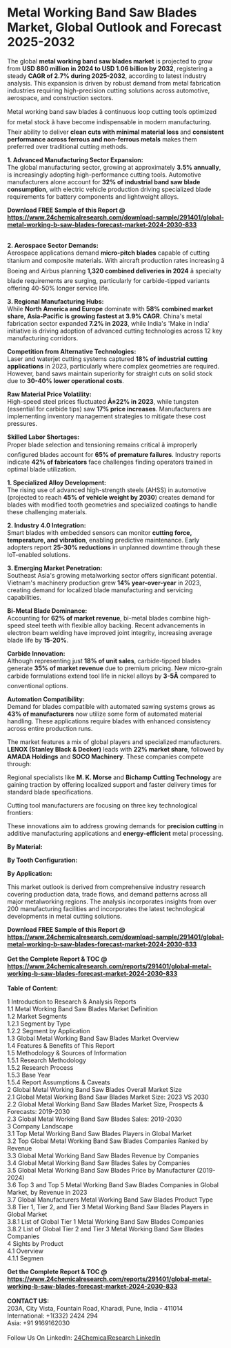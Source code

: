 <h1>Metal Working Band Saw Blades Market, Global Outlook and Forecast 2025-2032</h1><p>The global <strong>metal working band saw blades market</strong> is projected to grow from <strong>USD 880 million in 2024 to USD 1.06 billion by 2032</strong>, registering a steady <strong>CAGR of 2.7% during 2025-2032</strong>, according to latest industry analysis. This expansion is driven by robust demand from metal fabrication industries requiring high-precision cutting solutions across automotive, aerospace, and construction sectors.</p><p>Metal working band saw blades â continuous loop cutting tools optimized for metal stock â have become indispensable in modern manufacturing. Their ability to deliver <strong>clean cuts with minimal material loss</strong> and <strong>consistent performance across ferrous and non-ferrous metals</strong> makes them preferred over traditional cutting methods.</p><p><strong>1. Advanced Manufacturing Sector Expansion:</strong><br>
The global manufacturing sector, growing at approximately <strong>3.5% annually</strong>, is increasingly adopting high-performance cutting tools. Automotive manufacturers alone account for <strong>32% of industrial band saw blade consumption</strong>, with electric vehicle production driving specialized blade requirements for battery components and lightweight alloys.</p><div><b>Download FREE Sample of this Report @ 
            <a href="https://www.24chemicalresearch.com/download-sample/291401/global-metal-working-b-saw-blades-forecast-market-2024-2030-833">
            https://www.24chemicalresearch.com/download-sample/291401/global-metal-working-b-saw-blades-forecast-market-2024-2030-833</a></b></div><br><p><strong>2. Aerospace Sector Demands:</strong><br>
Aerospace applications demand <strong>micro-pitch blades</strong> capable of cutting titanium and composite materials. With aircraft production rates increasing â Boeing and Airbus planning <strong>1,320 combined deliveries in 2024</strong> â specialty blade requirements are surging, particularly for carbide-tipped variants offering 40-50% longer service life.</p><p><strong>3. Regional Manufacturing Hubs:</strong><br>
While <strong>North America and Europe</strong> dominate with <strong>58% combined market share</strong>, <strong>Asia-Pacific is growing fastest at 3.9% CAGR</strong>. China's metal fabrication sector expanded <strong>7.2% in 2023</strong>, while India's 'Make in India' initiative is driving adoption of advanced cutting technologies across 12 key manufacturing corridors.</p><p><strong>Competition from Alternative Technologies:</strong><br>
    Laser and waterjet cutting systems captured <strong>18% of industrial cutting applications</strong> in 2023, particularly where complex geometries are required. However, band saws maintain superiority for straight cuts on solid stock due to <strong>30-40% lower operational costs</strong>.</p><p><strong>Raw Material Price Volatility:</strong><br>
    High-speed steel prices fluctuated <strong>Â±22% in 2023</strong>, while tungsten (essential for carbide tips) saw <strong>17% price increases</strong>. Manufacturers are implementing inventory management strategies to mitigate these cost pressures.</p><p><strong>Skilled Labor Shortages:</strong><br>
    Proper blade selection and tensioning remains critical â improperly configured blades account for <strong>65% of premature failures</strong>. Industry reports indicate <strong>42% of fabricators</strong> face challenges finding operators trained in optimal blade utilization.</p><p><strong>1. Specialized Alloy Development:</strong><br>
The rising use of advanced high-strength steels (AHSS) in automotive (projected to reach <strong>45% of vehicle weight by 2030</strong>) creates demand for blades with modified tooth geometries and specialized coatings to handle these challenging materials.</p><p><strong>2. Industry 4.0 Integration:</strong><br>
Smart blades with embedded sensors can monitor <strong>cutting force, temperature, and vibration</strong>, enabling predictive maintenance. Early adopters report <strong>25-30% reductions</strong> in unplanned downtime through these IoT-enabled solutions.</p><p><strong>3. Emerging Market Penetration:</strong><br>
Southeast Asia's growing metalworking sector offers significant potential. Vietnam's machinery production grew <strong>14% year-over-year</strong> in 2023, creating demand for localized blade manufacturing and servicing capabilities.</p><p><strong>Bi-Metal Blade Dominance:</strong><br>
    Accounting for <strong>62% of market revenue</strong>, bi-metal blades combine high-speed steel teeth with flexible alloy backing. Recent advancements in electron beam welding have improved joint integrity, increasing average blade life by <strong>15-20%</strong>.</p><p><strong>Carbide Innovation:</strong><br>
    Although representing just <strong>18% of unit sales</strong>, carbide-tipped blades generate <strong>35% of market revenue</strong> due to premium pricing. New micro-grain carbide formulations extend tool life in nickel alloys by <strong>3-5Ã</strong> compared to conventional options.</p><p><strong>Automation Compatibility:</strong><br>
    Demand for blades compatible with automated sawing systems grows as <strong>43% of manufacturers</strong> now utilize some form of automated material handling. These applications require blades with enhanced consistency across entire production runs.</p><p>The market features a mix of global players and specialized manufacturers. <strong>LENOX (Stanley Black &amp; Decker)</strong> leads with <strong>22% market share</strong>, followed by <strong>AMADA Holdings</strong> and <strong>SOCO Machinery</strong>. These companies compete through:</p><p>Regional specialists like <strong>M. K. Morse</strong> and <strong>Bichamp Cutting Technology</strong> are gaining traction by offering localized support and faster delivery times for standard blade specifications.</p><p>Cutting tool manufacturers are focusing on three key technological frontiers:</p><p>These innovations aim to address growing demands for <strong>precision cutting</strong> in additive manufacturing applications and <strong>energy-efficient</strong> metal processing.</p><p><strong>By Material:</strong></p><p><strong>By Tooth Configuration:</strong></p><p><strong>By Application:</strong></p><p>This market outlook is derived from comprehensive industry research covering production data, trade flows, and demand patterns across all major metalworking regions. The analysis incorporates insights from over 200 manufacturing facilities and incorporates the latest technological developments in metal cutting solutions.</p><div><b>Download FREE Sample of this Report @ 
            <a href="https://www.24chemicalresearch.com/download-sample/291401/global-metal-working-b-saw-blades-forecast-market-2024-2030-833">
            https://www.24chemicalresearch.com/download-sample/291401/global-metal-working-b-saw-blades-forecast-market-2024-2030-833</a></b></div><br><div><b>Get the Complete Report & TOC @ 
            <a href="https://www.24chemicalresearch.com/reports/291401/global-metal-working-b-saw-blades-forecast-market-2024-2030-833">
            https://www.24chemicalresearch.com/reports/291401/global-metal-working-b-saw-blades-forecast-market-2024-2030-833</a></b></div><br>
            <b>Table of Content:</b><p>1 Introduction to Research & Analysis Reports<br />
 1.1 Metal Working Band Saw Blades Market Definition<br />
 1.2 Market Segments<br />
 1.2.1 Segment by Type<br />
 1.2.2 Segment by Application<br />
 1.3 Global Metal Working Band Saw Blades Market Overview<br />
 1.4 Features & Benefits of This Report<br />
 1.5 Methodology & Sources of Information<br />
 1.5.1 Research Methodology<br />
 1.5.2 Research Process<br />
 1.5.3 Base Year<br />
 1.5.4 Report Assumptions & Caveats<br />
2 Global Metal Working Band Saw Blades Overall Market Size<br />
 2.1 Global Metal Working Band Saw Blades Market Size: 2023 VS 2030<br />
 2.2 Global Metal Working Band Saw Blades Market Size, Prospects & Forecasts: 2019-2030<br />
 2.3 Global Metal Working Band Saw Blades Sales: 2019-2030<br />
3 Company Landscape<br />
 3.1 Top Metal Working Band Saw Blades Players in Global Market<br />
 3.2 Top Global Metal Working Band Saw Blades Companies Ranked by Revenue<br />
 3.3 Global Metal Working Band Saw Blades Revenue by Companies<br />
 3.4 Global Metal Working Band Saw Blades Sales by Companies<br />
 3.5 Global Metal Working Band Saw Blades Price by Manufacturer (2019-2024)<br />
 3.6 Top 3 and Top 5 Metal Working Band Saw Blades Companies in Global Market, by Revenue in 2023<br />
 3.7 Global Manufacturers Metal Working Band Saw Blades Product Type<br />
 3.8 Tier 1, Tier 2, and Tier 3 Metal Working Band Saw Blades Players in Global Market<br />
 3.8.1 List of Global Tier 1 Metal Working Band Saw Blades Companies<br />
 3.8.2 List of Global Tier 2 and Tier 3 Metal Working Band Saw Blades Companies<br />
4 Sights by Product<br />
 4.1 Overview<br />
 4.1.1 Segmen</p><div><b>Get the Complete Report & TOC @ 
            <a href="https://www.24chemicalresearch.com/reports/291401/global-metal-working-b-saw-blades-forecast-market-2024-2030-833">
            https://www.24chemicalresearch.com/reports/291401/global-metal-working-b-saw-blades-forecast-market-2024-2030-833</a></b></div><br><b>CONTACT US:</b><br>
            203A, City Vista, Fountain Road, Kharadi, Pune, India - 411014<br>
            International: +1(332) 2424 294<br>
            Asia: +91 9169162030 <br><br>
            Follow Us On LinkedIn: <a href="https://www.linkedin.com/company/24chemicalresearch/">24ChemicalResearch LinkedIn</a>